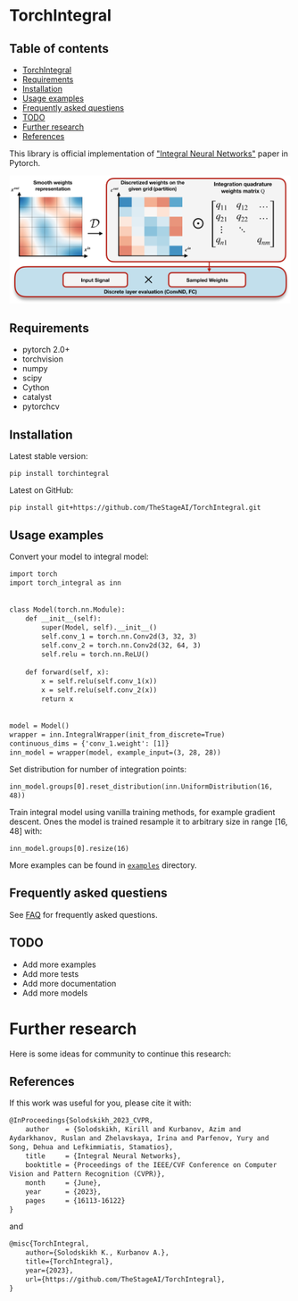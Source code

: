 # TorchIntegral

## Table of contents
- [TorchIntegral](#torchintegral)
- [Requirements](#requirements)
- [Installation](#installation)
- [Usage examples](#usage-examples)
- [Frequently asked questiens](#frequently-asked-questiens)
- [TODO](#todo)
- [Further research](#further-research)
- [References](#references)

This library is official implementation of ["Integral Neural Networks"][paper_link] paper in Pytorch.

![Tux, the Linux mascot](Pipeline.png)

## Requirements
- pytorch 2.0+
- torchvision
- numpy
- scipy
- Cython
- catalyst
- pytorchcv

## Installation

Latest stable version:
```
pip install torchintegral
```
Latest on GitHub:
```
pip install git+https://github.com/TheStageAI/TorchIntegral.git
```

## Usage examples
Convert your model to integral model:
```
import torch
import torch_integral as inn


class Model(torch.nn.Module):
    def __init__(self):
        super(Model, self).__init__()
        self.conv_1 = torch.nn.Conv2d(3, 32, 3)
        self.conv_2 = torch.nn.Conv2d(32, 64, 3)
        self.relu = torch.nn.ReLU()

    def forward(self, x):
        x = self.relu(self.conv_1(x))
        x = self.relu(self.conv_2(x))
        return x


model = Model()
wrapper = inn.IntegralWrapper(init_from_discrete=True)
continuous_dims = {'conv_1.weight': [1]}
inn_model = wrapper(model, example_input=(3, 28, 28))
```

Set distribution for number of integration points:
```
inn_model.groups[0].reset_distribution(inn.UniformDistribution(16, 48))
```
Train integral model using vanilla training methods, for example gradient descent. 
Ones the model is trained resample it to arbitrary size in range [16, 48] with:
```
inn_model.groups[0].resize(16)
```


More examples can be found in [`examples`](./examples) directory.

## Frequently asked questiens
See [FAQ](FAQ.md) for frequently asked questions.

## TODO
- Add more examples
- Add more tests
- Add more documentation
- Add more models

# Further research
Here is some ideas for community to continue this research:

## References
If this work was useful for you, please cite it with:
```
@InProceedings{Solodskikh_2023_CVPR,
    author    = {Solodskikh, Kirill and Kurbanov, Azim and Aydarkhanov, Ruslan and Zhelavskaya, Irina and Parfenov, Yury and Song, Dehua and Lefkimmiatis, Stamatios},
    title     = {Integral Neural Networks},
    booktitle = {Proceedings of the IEEE/CVF Conference on Computer Vision and Pattern Recognition (CVPR)},
    month     = {June},
    year      = {2023},
    pages     = {16113-16122}
}
```
and
```
@misc{TorchIntegral,
	author={Solodskikh K., Kurbanov A.},
	title={TorchIntegral},
	year={2023},
	url={https://github.com/TheStageAI/TorchIntegral},
}
```

[paper_link]: https://openaccess.thecvf.com/content/CVPR2023/papers/Solodskikh_Integral_Neural_Networks_CVPR_2023_paper.pdf